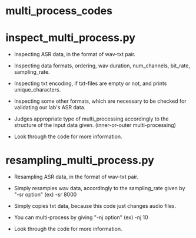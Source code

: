 # multi_process_codes


# inspect_multi_process.py
  
  * Inspecting ASR data, in the format of wav-txt pair.
  * Inspecting data formats, ordering, wav duration, num_channels, bit_rate, sampling_rate.
  * Inspecting txt encoding, if txt-files are empty or not, and prints unique_characters.
  * Inspecting some other formats, which are necessary to be checked for validating our lab's ASR data.
  
  * Judges appropriate type of multi_processing accordingly to the structure of the input data given. (inner-or-outer multi-processing)
  
  * Look through the code for more information.
  
 
# resampling_multi_process.py

  * Resampling ASR data, in the format of wav-txt pair.
  * Simply resamples wav data, accordingly to the sampling_rate given by "-sr option"  (ex) -sr 8000
  * Simply copies txt data, because this code just changes audio files.
  
  * You can multi-process by giving "-nj option" (ex) -nj 10
  
  * Look through the code for more information.

